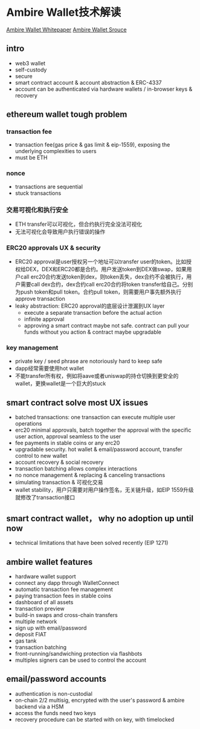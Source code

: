 # Ambire Wallet技术解读

[Ambire Wallet Whitepaper](https://ambire.notion.site/ambire/Ambire-Wallet-Whitepaper-d502e54caf584fe7a67f9b0a018cd10f)
[Ambire Wallet Srouce](https://github.com/ambireTech/wallet)

## intro
* web3 wallet
* self-custody
* secure
* smart contract account & account abstraction & ERC-4337
* account can be authenticated via hardware wallets / in-browser keys & recovery

## ethereum wallet tough problem

### transaction fee
* transaction fee(gas price & gas limit & eip-1559), exposing the underlying complexities to users
* must be ETH

### nonce
* transactions are sequential
* stuck transactions

### 交易可视化和执行安全
* ETH transfer可以可视化，但合约执行完全没法可视化
* 无法可视化会导致用户执行错误的操作

### ERC20 approvals UX & security
* ERC20 approval是user授权另一个地址可以transfer user的token。比如授权给DEX，DEX和ERC20都是合约。用户发送token到DEX做swap，如果用户call erc20合约发送token到dex，则token丢失，dex合约不会被执行，用户需要call dex合约，dex合约call erc20合约将token transfer给自己。分别为push token和pull token。合约pull token，则需要用户事先额外执行approve transaction
* leaky abstraction: ERC20 approval的底层设计泄漏到UX layer
  * execute a separate transaction before the actual action
  * infinite approval
  * approving a smart contract maybe not safe. contract can pull your funds without you action & contract maybe upgradable

### key management
* private key / seed phrase are notoriously hard to keep safe
* dapp经常需要使用hot wallet
* 不能transfer所有权，例如将aave或者uniswap的持仓切换到更安全的wallet，更换wallet是一个巨大的stuck

## smart contract solve most UX issues
* batched transactions: one transaction can execute multiple user operations
* erc20 minimal approvals, batch together the approval with the specific user action, approval seamless to the user
* fee payments in stable coins or any erc20
* upgradable security. hot wallet & email/password account, transfer control to new wallet
* account recovery & social recovery
* transaction batching allows complex interactions
* no nonce management & replacing & canceling transactions
* simulating transaction & 可视化交易
* wallet stability，用户只需要对用户操作签名，无关链升级，如EIP 1559升级就修改了transaction接口

## smart contract wallet， why no adoption up until now
* technical limitations that have been solved recently (EIP 1271)

## ambire wallet features
* hardware wallet support
* connect any dapp through WalletConnect
* automatic transaction fee management
* paying transaction fees in stable coins
* dashboard of all assets
* transaction preview
* build-in swaps and cross-chain transfers
* multiple network
* sign up with email/password
* deposit FIAT
* gas tank
* transaction batching
* front-running/sandwiching protection via flashbots
* multiples signers can be used to control the account

## email/password accounts
* authentication is non-custodial
* on-chain 2/2 multisig, encrypted with the user's password & ambire backend via a HSM
* access the funds need two keys
* recovery procedure can be started with on key, with timelocked
